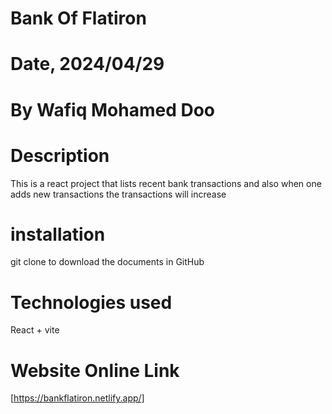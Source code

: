 # Bank Of Flatiron

# Date, 2024/04/29

# By Wafiq Mohamed Doo

# Description

This is a react project that lists recent bank transactions and also when one adds new transactions the transactions will increase

# installation
git clone to download the documents in GitHub

# Technologies used
React + vite

# Website Online Link

[https://bankflatiron.netlify.app/]